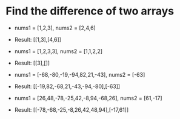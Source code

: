 # Find the difference of two arrays

* nums1 = [1,2,3], nums2 = [2,4,6]
* Result: [[1,3],[4,6]]

* nums1 = [1,2,3,3], nums2 = [1,1,2,2]
* Result: [[3],[]]

* nums1 = [-68,-80,-19,-94,82,21,-43], nums2 = [-63]
* Result: [[-19,82,-68,21,-43,-94,-80],[-63]]

* nums1 = [26,48,-78,-25,42,-8,94,-68,26], nums2 = [61,-17]
* Result: [[-78,-68,-25,-8,26,42,48,94],[-17,61]]

